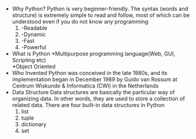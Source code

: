 <ul>
<li>Why Python?
Python is very beginner-friendly. The syntax (words and structure) is extremely simple to read and follow, most of which can be understood even if you do not know any programming

<ol>
 <li> -Readable </li>
 <li> -Dynamic </li>
 <li> -Fast </li>
  <li>-Powerful </li>
 </ol>  
</li>

<li>What is Python
*Multipurpose programming language(Web, GUI, Scripting etc) </br>
*Object Oriented
</li>

<li>Who Invented
Python was conceived in the late 1980s, and its implementation began in December 1989 by Guido van Rossum at Centrum Wiskunde & Informatica (CWI) in the Netherlands </li>

<li>Data Structure
Data structures are basically the particular way of organizing data. In other words, they are used to store a collection of related data. There are four built-in data structures in Python
<ol>
<li> list </li> 
<li> tuple </li>
<li> dictionary </li>
<li> set </li>
</ol>  
</li>
</ul>
